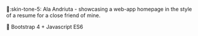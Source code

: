 :dancer::skin-tone-5: Ala Andriuta - showcasing a web-app homepage in the style of a resume for a close friend of mine.

:telescope: Bootstrap 4 + Javascript ES6
